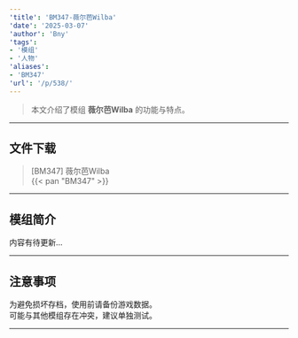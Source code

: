 ```yaml
---
'title': 'BM347-薇尔芭Wilba'
'date': '2025-03-07'
'author': 'Bny'
'tags':
- '模组'
- '人物'
'aliases':
- 'BM347'
'url': '/p/538/'
---
```


> 本文介绍了模组 **薇尔芭Wilba** 的功能与特点。

---

## 文件下载

> [BM347] 薇尔芭Wilba  
{{< pan "BM347" >}}  

---

## 模组简介

>  
内容有待更新...  

---

## 注意事项

>  
为避免损坏存档，使用前请备份游戏数据。  
可能与其他模组存在冲突，建议单独测试。  

---

